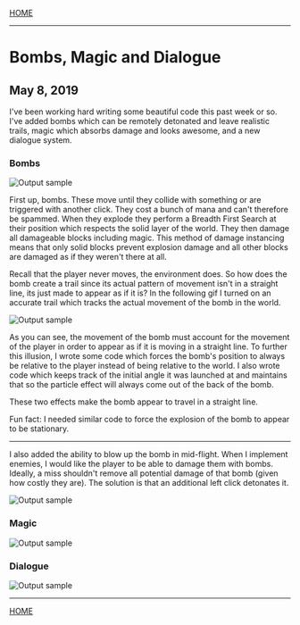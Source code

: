 
[HOME](https://avijr.com)

---

# Bombs, Magic and Dialogue
## May 8, 2019

I've been working hard writing some beautiful code this past week or so. I've added bombs which can be remotely detonated and leave realistic trails, magic which absorbs damage and looks awesome, and a new dialogue system.

### Bombs

![Output sample](https://github.com/Polaros/AVI/raw/master/gifs/BombShooting.gif)

First up, bombs. These move until they collide with something or are triggered with another click. They cost a bunch of mana and can't therefore be spammed. When they explode they perform a Breadth First Search at their position which respects the solid layer of the world. They then damage all damageable blocks including magic. This method of damage instancing means that only solid blocks prevent explosion damage and all other blocks are damaged as if they weren't there at all.

Recall that the player never moves, the environment does. So how does the bomb create a trail since its actual pattern of movement isn't in a straight line, its just made to appear as if it is? In the following gif I turned on an accurate trail which tracks the actual movement of the bomb in the world.

![Output sample](https://github.com/Polaros/AVI/raw/master/gifs/BombCorrection.gif)

As you can see, the movement of the bomb must account for the movement of the player in order to appear as if it is moving in a straight line. To further this illusion, I wrote some code which forces the bomb's position to always be relative to the player instead of being relative to the world. I also wrote code which keeps track of the initial angle it was launched at and maintains that so the particle effect will always come out of the back of the bomb.

These two effects make the bomb appear to travel in a straight line.

Fun fact: I needed similar code to force the explosion of the bomb to appear to be stationary.

---

I also added the ability to blow up the bomb in mid-flight. When I implement enemies, I would like the player to be able to damage them with bombs. Ideally, a miss shouldn't remove all potential damage of that bomb (given how costly they are). The solution is that an additional left click detonates it.

![Output sample](https://github.com/Polaros/AVI/raw/master/gifs/RemoteDetonation.gif)

### Magic

![Output sample](https://github.com/Polaros/AVI/raw/master/gifs/Magic.gif)

### Dialogue

![Output sample](https://github.com/Polaros/AVI/raw/master/gifs/Dialogue.gif)

---

[HOME](https://avijr.com)
